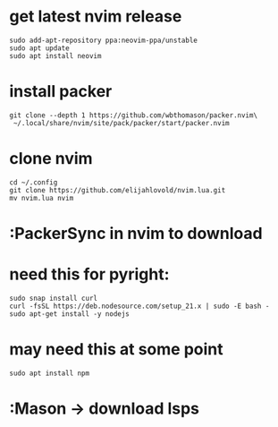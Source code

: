 # get latest nvim release
```
sudo add-apt-repository ppa:neovim-ppa/unstable
sudo apt update
sudo apt install neovim
```

# install packer
```
git clone --depth 1 https://github.com/wbthomason/packer.nvim\
 ~/.local/share/nvim/site/pack/packer/start/packer.nvim
```
 
# clone nvim
```
cd ~/.config
git clone https://github.com/elijahlovold/nvim.lua.git
mv nvim.lua nvim
```

# :PackerSync in nvim to download

# need this for pyright: 
```
sudo snap install curl
curl -fsSL https://deb.nodesource.com/setup_21.x | sudo -E bash -
sudo apt-get install -y nodejs
```

# may need this at some point
```
sudo apt install npm
```

# :Mason -> download lsps

